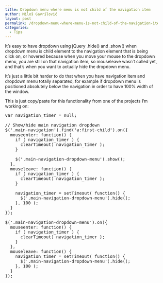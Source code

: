 ```yaml
---
title: Dropdown menu where menu is not child of the navigation item
author: Miloš Gavrilović
layout: post
permalink: /dropdown-menu-where-menu-is-not-child-of-the-navigation-item/
categories:
  - Tips
---
```

It&#8217;s easy to have dropdown using jQuery .hide() and .show() when dropdown menu is child element to the navigation element that is being click on, or hovered because when you move your mouse to the dropdown menu, you are still on that navigation item, so mouseleave wasn&#8217;t called yet, and that&#8217;s when you want to actually hide the dropdown menu.

It&#8217;s just a little bit harder to do that when you have navigation item and dropdown menu totally separated, for example if dropdown menu is positioned absolutely below the navigation in order to have 100% width of the window.

This is just copy/paste for this functionality from one of the projects I&#8217;m working on:

<pre class="brush: jscript; title: ; notranslate" title="">var navigation_timer = null;

// Show/hide main navigation dropdown
$('.main-navigation').find('a:first-child').on({
  mouseenter: function() {
    if ( navigation_timer ) {
      clearTimeout( navigation_timer );
    }

    $('.main-navigation-dropdown-menu').show();
  },
  mouseleave: function() {
    if ( navigation_timer ) {
      clearTimeout( navigation_timer );
    }

    navigation_timer = setTimeout( function() {
      $('.main-navigation-dropdown-menu').hide();
    }, 100 );
  }
});

$('.main-navigation-dropdown-menu').on({
  mouseenter: function() {
    if ( navigation_timer ) {
      clearTimeout( navigation_timer );
    }
  },
  mouseleave: function() {
    navigation_timer = setTimeout( function() {
      $('.main-navigation-dropdown-menu').hide();
    }, 100 );
  }
});
</pre>

